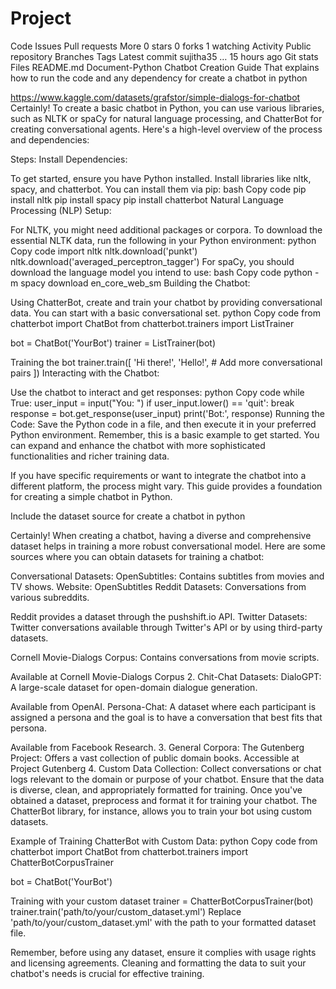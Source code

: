# Project
Code
Issues
Pull requests
More
 0 stars
 0 forks
 1 watching
 Activity
Public repository
 Branches
 Tags
Latest commit
sujitha35
…
15 hours ago
Git stats
Files
README.md
Document-Python Chatbot Creation Guide
That explains how to run the code and any dependency for create a chatbot in python

https://www.kaggle.com/datasets/grafstor/simple-dialogs-for-chatbot Certainly! To create a basic chatbot in Python, you can use various libraries, such as NLTK or spaCy for natural language processing, and ChatterBot for creating conversational agents. Here's a high-level overview of the process and dependencies:

Steps: Install Dependencies:

To get started, ensure you have Python installed. Install libraries like nltk, spacy, and chatterbot. You can install them via pip: bash Copy code pip install nltk pip install spacy pip install chatterbot Natural Language Processing (NLP) Setup:

For NLTK, you might need additional packages or corpora. To download the essential NLTK data, run the following in your Python environment: python Copy code import nltk nltk.download('punkt') nltk.download('averaged_perceptron_tagger') For spaCy, you should download the language model you intend to use: bash Copy code python -m spacy download en_core_web_sm Building the Chatbot:

Using ChatterBot, create and train your chatbot by providing conversational data. You can start with a basic conversational set. python Copy code from chatterbot import ChatBot from chatterbot.trainers import ListTrainer

bot = ChatBot('YourBot') trainer = ListTrainer(bot)

Training the bot
trainer.train([ 'Hi there!', 'Hello!', # Add more conversational pairs ]) Interacting with the Chatbot:

Use the chatbot to interact and get responses: python Copy code while True: user_input = input("You: ") if user_input.lower() == 'quit': break response = bot.get_response(user_input) print('Bot:', response) Running the Code: Save the Python code in a file, and then execute it in your preferred Python environment. Remember, this is a basic example to get started. You can expand and enhance the chatbot with more sophisticated functionalities and richer training data.

If you have specific requirements or want to integrate the chatbot into a different platform, the process might vary. This guide provides a foundation for creating a simple chatbot in Python.

Include the dataset source for create a chatbot in python

Certainly! When creating a chatbot, having a diverse and comprehensive dataset helps in training a more robust conversational model. Here are some sources where you can obtain datasets for training a chatbot:

Conversational Datasets: OpenSubtitles: Contains subtitles from movies and TV shows.
Website: OpenSubtitles Reddit Datasets: Conversations from various subreddits.

Reddit provides a dataset through the pushshift.io API. Twitter Datasets: Twitter conversations available through Twitter's API or by using third-party datasets.

Cornell Movie-Dialogs Corpus: Contains conversations from movie scripts.

Available at Cornell Movie-Dialogs Corpus 2. Chit-Chat Datasets: DialoGPT: A large-scale dataset for open-domain dialogue generation.

Available from OpenAI. Persona-Chat: A dataset where each participant is assigned a persona and the goal is to have a conversation that best fits that persona.

Available from Facebook Research. 3. General Corpora: The Gutenberg Project: Offers a vast collection of public domain books. Accessible at Project Gutenberg 4. Custom Data Collection: Collect conversations or chat logs relevant to the domain or purpose of your chatbot. Ensure that the data is diverse, clean, and appropriately formatted for training. Once you've obtained a dataset, preprocess and format it for training your chatbot. The ChatterBot library, for instance, allows you to train your bot using custom datasets.

Example of Training ChatterBot with Custom Data: python Copy code from chatterbot import ChatBot from chatterbot.trainers import ChatterBotCorpusTrainer

bot = ChatBot('YourBot')

Training with your custom dataset
trainer = ChatterBotCorpusTrainer(bot) trainer.train('path/to/your/custom_dataset.yml') Replace 'path/to/your/custom_dataset.yml' with the path to your formatted dataset file.

Remember, before using any dataset, ensure it complies with usage rights and licensing agreements. Cleaning and formatting the data to suit your chatbot's needs is crucial for effective training.


